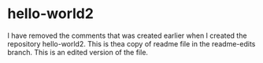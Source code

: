 # hello-world2

I have removed the comments that was created earlier when I created the repository hello-world2.
This is thea copy of readme file in the readme-edits branch.
This is an edited version of the file.
